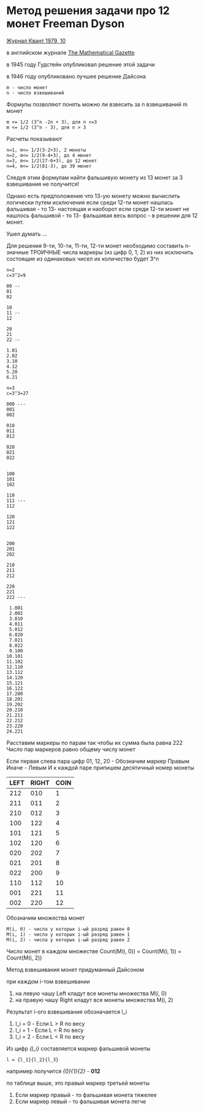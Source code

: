 Метод решения задачи про 12 монет Freeman Dyson
===============================================

[Журнал Квант 1979, 10](http://kvant.mccme.ru/1979/10/kak_obnaruzhit_falshivuyu_mone.htm "Журнал Квант 1979, 10")

в английском журнале [The Mathematical Gazette](https://www.cambridge.org/core/journals/mathematical-gazette "The Mathematical Gazette")

в 1945 году Гудстейн опубликовал решение этой задачи

в 1946 году опубликовано лучшее решение Дайсона

```
m - число монет
n - число взвешиваний
```

Формулы позволяют понять можно ли взвесить за n взвешиваний m монет

```
m <= 1/2 (3^n -2n + 3), для n <=3
m <= 1/2 (3^n - 3), для n > 3
```

Расчеты показывают

```
n=1, m<= 1/2(3-2+3), 2 монеты
n=2, m<= 1/2(9-4+3), до 4 монет
n=3, m<= 1/2(27-6+3), до 12 монет
n=4, m<= 1/2(81-3), до 39 монет
```

Следуя этим формулам
найти фальшивую монету из 13 монет за 3 взвешивания не получится!

Однако есть предположение что 13-ую монету можно вычислить логически путем исключения
если среди 12-ти монет нашлась фальшивая - то 13- настоящая
и наоборот
если среди 12-ти монет не нашлось фальшивой - то 13- фальшивая
весь вопрос - в решении для 12 монет.

Ушел думать ...

Для решения 9-ти, 10-ти, 11-ти, 12-ти монет
необходимо составить n-значные ТРОИЧНЫЕ числа маркеры (из цифр 0, 1, 2)
из них исключить состоящие из одинаковых чисел
их количество будет 3^n

```
n=2
c=3^2=9

00 --
01
02

10
11 --
12

20
21
22 --
```

```
1.01
2.02
3.10
4.12
5.20
6.21
```

```
n=3
c=3^3=27

000 ---
001
002

010
011
012

020
021
022


100
101
102

110
111 ---
112

120
121
122


200
201
202

210
211
212

220
221
222 ---
```

```
 1.001
 2.002
 3.010
 4.011
 5.012
 6.020
 7.021
 8.022
 9.100
10.101
11.102
12.110
13.112
14.120
15.121
16.122
17.200
18.201
19.202
20.210
21.211
22.212
23.220
24.221
```

Расставим маркеры по парам так чтобы их сумма была равна 222
Число пар маркеров равно общему числу монет

Если первая слева пара цифр 01, 12, 20 - Обозначим маркер Правым
Иначе - Левым
И к каждой паре припишем десятичный номер монеты

| LEFT | RIGHT | COIN |
|------|-------|------|
|  212 |   010 |    1 |
|  211 |   011 |    2 |
|  210 |   012 |    3 |
|  100 |   122 |    4 |
|  101 |   121 |    5 |
|  102 |   120 |    6 |
|  020 |   202 |    7 |
|  021 |   201 |    8 |
|  022 |   200 |    9 |
|  110 |   112 |   10 |
|  001 |   221 |   11 |
|  002 |   220 |   12 |

Обозначим множества монет
```
M(i, 0) - числа у которых i-ый разряд равен 0
M(i, 1) - числа у которых i-ый разряд равен 1
M(i, 2) - числа у которых i-ый разряд равен 2
```

Число монет в каждом множестве Count(M(i, 0)) = Count(M(i, 1)) = Count(M(i, 2))

Метод взвешивания монет придуманный Дайсоном

при каждом i-том взвешивании
1. на левую чашу Left кладут все монеты множества M(i, 0)
2. на правую чашу Right кладут все монеты множества M(i, 2)

Результат i-ого взвешивания обозначается l_i
1. l_i = 0 - Если L > R по весу
2. l_i = 1 - Если L = R по весу
3. l_i = 2 - Если L < R по весу

Из цифр *{l_i}*
составляется маркер фальшивой монеты

```
l = {l_1}{l_2}{l_3}
```

например получится *{0}{1}{2}* - **012**

по таблице выше, это правый маркер третьей монеты
1. Если маркер правый - то фальшивая монета тяжелее
2. Если маркер левый - то фальшивая монета легче